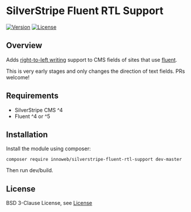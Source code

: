 # SilverStripe Fluent RTL Support

[![Version](http://img.shields.io/packagist/v/innoweb/silverstripe-fluent-rtl-support.svg?style=flat-square)](https://packagist.org/packages/innoweb/silverstripe-fluent-rtl-support)
[![License](http://img.shields.io/packagist/l/innoweb/silverstripe-fluent-rtl-support.svg?style=flat-square)](license.md)

## Overview

Adds [right-to-left writing](https://en.wikipedia.org/wiki/Right-to-left) support to CMS fields of sites that use [fluent](https://packagist.org/packages/tractorcow/silverstripe-fluent).

This is very early stages and only changes the direction of text fields. PRs welcome!

## Requirements

* SilverStripe CMS ^4
* Fluent ^4 or ^5

## Installation

Install the module using composer:
```
composer require innoweb/silverstripe-fluent-rtl-support dev-master
```

Then run dev/build.

## License

BSD 3-Clause License, see [License](license.md)
